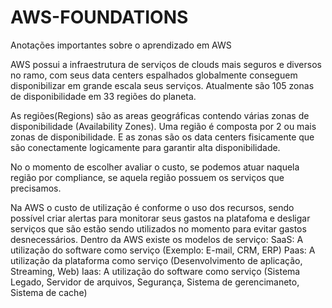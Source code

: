 # AWS-FOUNDATIONS
Anotações importantes sobre o aprendizado em AWS

AWS possui a infraestrutura de serviços de clouds mais seguros e diversos no ramo, com seus data centers espalhados globalmente conseguem disponibilizar em grande escala seus serviços. Atualmente são 105 zonas de disponibilidade em 33 regiões do planeta. 

As regiões(Regions) são as areas geográficas contendo várias zonas de disponibilidade (Availability Zones). Uma região é composta por 2 ou mais zonas de disponibilidade.
E as zonas são os data centers fisicamente que são conectamente logicamente para garantir alta disponibilidade.


No o momento de escolher avaliar o custo, se podemos atuar naquela região por compliance, se aquela região possuem os serviços que precisamos. 

Na AWS o custo de utilização é conforme o uso dos recursos, sendo possível criar alertas para monitorar seus gastos na platafoma e desligar serviços que são estão sendo utilizados no momento para evitar gastos desnecessários. 
Dentro da AWS existe os modelos de serviço:
SaaS: A utilização do software como serviço (Exemplo: E-mail, CRM, ERP)
Paas: A utilização da plataforma como serviço (Desenvolvimento de aplicação, Streaming, Web)
Iaas: A utilização do software como serviço (Sistema Legado, Servidor de arquivos, Segurança, Sistema de gerencimaneto, Sistema de cache) 
